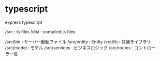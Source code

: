 # typescript
express typescript

/src  : ts files
/dist : compiled js files

/src/bin : サーバー起動ファイル
/src/entity : Entity
/src/lib : 共通ライブラリ
/src/model : モデル
/src/services : ビジネスロジック
/src/routes : コントローラー役
